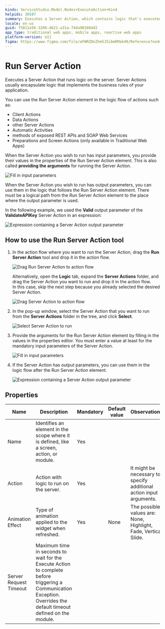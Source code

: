 ```yaml
---
kinds: ServiceStudio.Model.Nodes+ExecuteAction+Kind
helpids: 30107
summary: Executes a Server Action, which contains logic that's executed on the server.
locale: en-us
guid: f5811e56-3206-4621-a31a-74da90160dd2
app_type: traditional web apps, mobile apps, reactive web apps
platform-version: o11
figma: https://www.figma.com/file/eFWRZ0nZhm5J5ibmKMak49/Reference?node-id=842:1136
---
```


# Run Server Action


Executes a Server Action that runs logic on the server. Server Actions usually encapsulate logic that implements the business rules of your application.

You can use the Run Server Action element in the logic flow of actions such as:

* Client Actions
* Data Actions
* other Server Actions
* Automatic Activities
* methods of exposed REST APIs and SOAP Web Services
* Preparations and Screen Actions (only available in Traditional Web Apps)

When the Server Action you wish to run has input parameters, you provide their values in the properties of the Run Server Action element. This is also called **providing the arguments** for running the Server Action.

![Fill in input parameters](images/run-server-action-properties-ss.png)

When the Server Action you wish to run has output parameters, you can use them in the logic that follows the Run Server Action element. There must be a logical path from the Run Server Action element to the place where the output parameter is used.

In the following example, we used the **Valid** output parameter of the **ValidateAPIKey** Server Action in an expression:

![Expression containing a Server Action output parameter](images/run-server-action-use-output-ss.png)

## How to use the Run Server Action tool

1. In the action flow where you want to run the Server Action, drag the **Run Server Action** tool and drop it in the action flow.

    ![Drag Run Server Action to action flow](images/run-server-action-drag-ss.png)

    Alternatively, open the **Logic** tab, expand the **Server Actions** folder, and drag the Server Action you want to run and drop it in the action flow.  
    In this case, skip the next step because you already selected the desired Server Action.

    ![Drag Server Action to action flow](images/run-server-action-drag-2-ss.png)

1. In the pop-up window, select the Server Action that you want to run from the **Server Actions** folder in the tree, and click **Select**.

    ![Select Server Action to run](images/run-server-action-select-ss.png)

1. Provide the arguments for the Run Server Action element by filling in the values in the properties editor. You must enter a value at least for the mandatory input parameters of the Server Action.

    ![Fill in input parameters](images/run-server-action-properties-ss.png)

1. If the Server Action has output parameters, you can use them in the logic flow after the Run Server Action element.

    ![Expression containing a Server Action output parameter](images/run-server-action-use-output-ss.png)

## Properties

<table markdown="1">
<thead>
<tr>
<th>Name</th>
<th>Description</th>
<th>Mandatory</th>
<th>Default value</th>
<th>Observations</th>
</tr>
</thead>
<tbody>
<tr>
<td title="Name">Name</td>
<td>Identifies an element in the scope where it is defined, like a screen, action, or module.</td>
<td>Yes</td>
<td></td>
<td></td>
</tr>
<tr>
<td title="Action">Action</td>
<td>Action with logic to run on the server.</td>
<td>Yes</td>
<td></td>
<td>It might be necessary to specify additional action input arguments.</td>
</tr>
<tr>
<td title="Animation Effect">Animation Effect</td>
<td>Type of animation applied to the widget when refreshed.</td>
<td>Yes</td>
<td>None</td>
<td>The possible values are: None, Highlight, Fade, Vertical Slide.</td>
</tr>
<tr>
<td title="Server Request Timeout">Server Request Timeout</td>
<td>Maximum time in seconds to wait for the Execute Action to complete before triggering a Communication Exception. Overrides the default timeout defined on the module.</td>
<td></td>
<td></td>
<td></td>
</tr>
</tbody>
</table>


